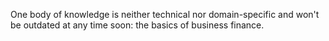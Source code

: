 
One body of knowledge is neither technical nor domain-specific and won't be outdated at any time soon: the basics of business finance.
